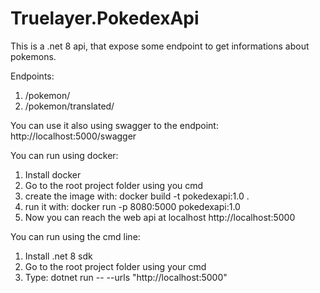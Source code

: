 # Truelayer.PokedexApi

This is a .net 8 api, that expose some endpoint to get informations about pokemons.

Endpoints:
1. /pokemon/<pokemonname>
2. /pokemon/translated/<pokemonname>

You can use it also using swagger to the endpoint: http://localhost:5000/swagger

You can run using docker:
1. Install docker
2. Go to the root project folder using you cmd
3. create the image with: docker build -t pokedexapi:1.0 .
4. run it with: docker run -p 8080:5000 pokedexapi:1.0
5. Now you can reach the web api at localhost http://localhost:5000

You can run using the cmd line:
1. Install .net 8 sdk
2. Go to the root project folder using your cmd
3. Type: dotnet run -- --urls "http://localhost:5000" 
